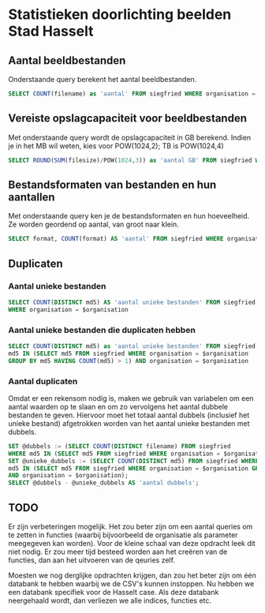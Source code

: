 # Statistieken doorlichting beelden Stad Hasselt

## Aantal beeldbestanden

Onderstaande query berekent het aantal beeldbestanden.

```sql
SELECT COUNT(filename) as 'aantal' FROM siegfried WHERE organisation = $organisation
```

## Vereiste opslagcapaciteit voor beeldbestanden

Met onderstaande query wordt de opslagcapaciteit in GB berekend. Indien je in het MB wil weten, kies voor POW(1024,2); TB is POW(1024,4)

```sql
SELECT ROUND(SUM(filesize)/POW(1024,3)) as 'aantal GB' FROM siegfried WHERE organisation = $organisation
```

## Bestandsformaten van bestanden en hun aantallen

Met onderstaande query ken je de bestandsformaten en hun hoeveelheid. Ze worden geordend op aantal, van groot naar klein.

```sql
SELECT format, COUNT(format) AS 'aantal' FROM siegfried WHERE organisation = $organisation GROUP BY format ORDER BY aantal DESC
```

## Duplicaten

### Aantal unieke bestanden

```sql
SELECT COUNT(DISTINCT md5) AS 'aantal unieke bestanden' FROM siegfried
WHERE organisation = $organisation
```

### Aantal unieke bestanden die duplicaten hebben

```sql
SELECT COUNT(DISTINCT md5) as 'aantal unieke bestanden' FROM siegfried WHERE
md5 IN (SELECT md5 FROM siegfried WHERE organisation = $organisation
GROUP BY md5 HAVING COUNT(md5) > 1) AND organisation = $organisation
```

### Aantal duplicaten

Omdat er een rekensom nodig is, maken we gebruik van variabelen om een aantal waarden op te slaan en om zo vervolgens het aantal dubbele bestanden te geven. Hiervoor moet het totaal aantal dubbels (inclusief het unieke bestand) afgetrokken worden van het aantal unieke bestanden met dubbels.

```sql
SET @dubbels := (SELECT COUNT(DISTINCT filename) FROM siegfried
WHERE md5 IN (SELECT md5 FROM siegfried WHERE organisation = $organisation GROUP BY md5 HAVING COUNT(md5) > 1)AND organisation = $organisation);
SET @unieke_dubbels := (SELECT COUNT(DISTINCT md5) FROM siegfried WHERE
md5 IN (SELECT md5 FROM siegfried WHERE organisation = $organisation GROUP BY md5 HAVING COUNT(md5) > 1)
AND organisation = $organisation);
SELECT @dubbels - @unieke_dubbels AS 'aantal dubbels';
```

## TODO

Er zijn verbeteringen mogelijk. Het zou beter zijn om een aantal queries om te zetten in functies (waarbij bijvoorbeeld de organisatie als parameter meegegeven kan worden). Voor de kleine schaal van deze opdracht leek dit niet nodig. Er zou meer tijd besteed worden aan het creëren van de functies, dan aan het uitvoeren van de qeuries zelf.

Moesten we nog derglijke opdrachten krijgen, dan zou het beter zijn om één databank te hebben waarbij we de CSV's kunnen instoppen. Nu hebben we een databank specifiek voor de Hasselt case. Als deze databank neergehaald wordt, dan verliezen we alle indices, functies etc.
